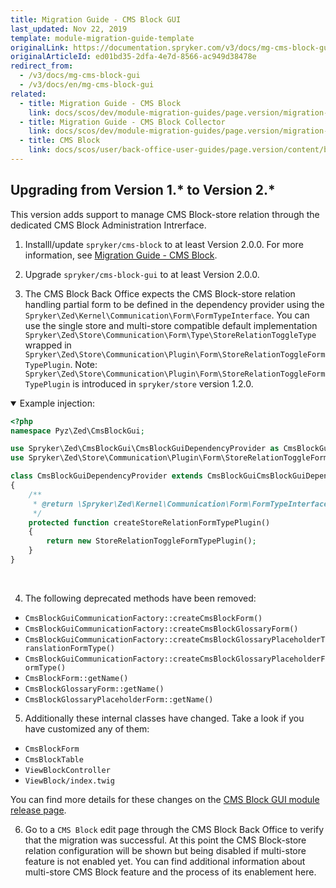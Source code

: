 ```yaml
---
title: Migration Guide - CMS Block GUI
last_updated: Nov 22, 2019
template: module-migration-guide-template
originalLink: https://documentation.spryker.com/v3/docs/mg-cms-block-gui
originalArticleId: ed01bd35-2dfa-4e7d-8566-ac949d38478e
redirect_from:
  - /v3/docs/mg-cms-block-gui
  - /v3/docs/en/mg-cms-block-gui
related:
  - title: Migration Guide - CMS Block
    link: docs/scos/dev/module-migration-guides/page.version/migration-guide-cmsblock.html
  - title: Migration Guide - CMS Block Collector
    link: docs/scos/dev/module-migration-guides/page.version/migration-guide-cms-block-collector.html
  - title: CMS Block
    link: docs/scos/user/back-office-user-guides/page.version/content/blocks/cms-block.html
---
```


## Upgrading from Version 1.* to Version 2.*

This version adds support to manage CMS Block-store relation through the dedicated CMS Block Administration Intrerface.

1. Installl/update `spryker/cms-block` to at least Version 2.0.0. For more information, see [Migration Guide - CMS Block](/docs/scos/dev/module-migration-guides/{{page.version}}/migration-guide-cmsblock.html).

2. Upgrade `spryker/cms-block-gui` to at least Version 2.0.0.

3. The CMS Block Back Office expects the CMS Block-store relation handling partial form to be defined in the dependency provider using the `Spryker\Zed\Kernel\Communication\Form\FormTypeInterface`. You can use the single store and multi-store compatible default implementation `Spryker\Zed\Store\Communication\Form\Type\StoreRelationToggleType` wrapped in `Spryker\Zed\Store\Communication\Plugin\Form\StoreRelationToggleFormTypePlugin`. Note: `Spryker\Zed\Store\Communication\Plugin\Form\StoreRelationToggleFormTypePlugin` is introduced in `spryker/store` version 1.2.0.

<details open>
<summary markdown='span'>Example injection:</summary>
    
```php
<?php
namespace Pyz\Zed\CmsBlockGui;

use Spryker\Zed\CmsBlockGui\CmsBlockGuiDependencyProvider as CmsBlockGuiCmsBlockGuiDependencyProvider;
use Spryker\Zed\Store\Communication\Plugin\Form\StoreRelationToggleFormTypePlugin;

class CmsBlockGuiDependencyProvider extends CmsBlockGuiCmsBlockGuiDependencyProvider
{
    /**
     * @return \Spryker\Zed\Kernel\Communication\Form\FormTypeInterface
     */
    protected function createStoreRelationFormTypePlugin()
    {
        return new StoreRelationToggleFormTypePlugin();
    }
}
```

</br>
</details>

4. The following deprecated methods have been removed:
* `CmsBlockGuiCommunicationFactory::createCmsBlockForm()`
* `CmsBlockGuiCommunicationFactory::createCmsBlockGlossaryForm()`
* `CmsBlockGuiCommunicationFactory::createCmsBlockGlossaryPlaceholderTranslationFormType()`
* `CmsBlockGuiCommunicationFactory::createCmsBlockGlossaryPlaceholderFormType()`
* `CmsBlockForm::getName()`
* `CmsBlockGlossaryForm::getName()`
* `CmsBlockGlossaryPlaceholderForm::getName()`


5. Additionally these internal classes have changed. Take a look if you have customized any of them:
* `CmsBlockForm`
* `CmsBlockTable`
* `ViewBlockController`
* `ViewBlock/index.twig`

You can find more details for these changes on the [CMS Block GUI module release page](https://github.com/spryker/cms-block-gui/releases).

6. Go to a `CMS Block` edit page through the CMS Block Back Office to verify that the migration was successful. At this point the CMS Block-store relation configuration will be shown but being disabled if multi-store feature is not enabled yet. You can find additional information about multi-store CMS Block feature and the process of its enablement here.

<!-- Last review date: Jan 31, 2018-- by Karoly Gerner -->
